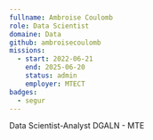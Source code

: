 ```yaml
---
fullname: Ambroise Coulomb
role: Data Scientist
domaine: Data
github: ambroisecoulomb
missions:
  - start: 2022-06-21
    end: 2025-06-20
    status: admin
    employer: MTECT
badges:
  - segur
---
```

Data Scientist-Analyst DGALN - MTE